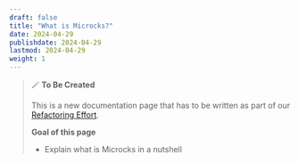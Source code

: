 ```yaml
---
draft: false
title: "What is Microcks?"
date: 2024-04-29
publishdate: 2024-04-29
lastmod: 2024-04-29
weight: 1
---
```


> 🪄 **To Be Created**
>
> This is a new documentation page that has to be written as part of our [Refactoring Effort](https://github.com/microcks/microcks.io/issues/81).
> 
> **Goal of this page**
> * Explain what is Microcks in a nutshell